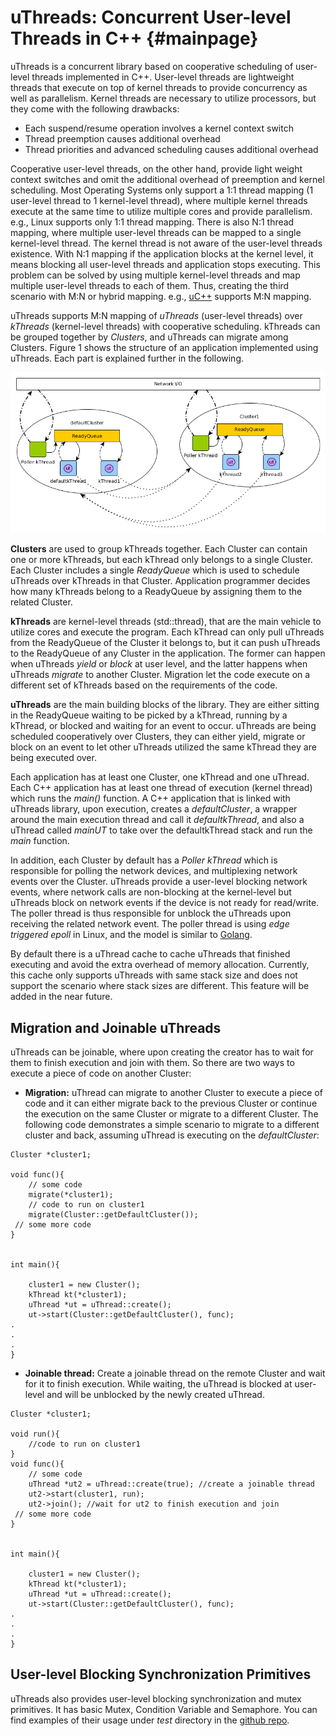 uThreads: Concurrent User-level Threads in C++             {#mainpage}
============
uThreads is a concurrent library based on cooperative scheduling of user-level threads implemented in C++. User-level threads are lightweight threads that execute on top of kernel threads to provide concurrency as well as parallelism. Kernel threads are necessary to utilize processors, but they come with the following drawbacks: 
* Each suspend/resume operation involves a kernel context switch
* Thread preemption causes additional overhead
* Thread priorities and advanced scheduling causes additional overhead

Cooperative user-level threads, on the other hand, provide light weight context switches and omit the additional overhead of preemption and kernel scheduling. Most Operating Systems only support a 1:1 thread mapping (1 user-level thread to 1 kernel-level thread), where multiple kernel threads execute at the same time to utilize multiple cores and provide parallelism. e.g., Linux supports only 1:1 thread mapping. There is also N:1 thread mapping, where multiple user-level threads can be mapped to a single kernel-level thread. The kernel thread is not aware of the user-level threads existence. With N:1 mapping if the application blocks at the kernel level, it means blocking all user-level threads and application stops executing. This problem can be solved by using multiple kernel-level threads and map multiple user-level threads to each of them. Thus, creating the third scenario with M:N or hybrid mapping. e.g., [uC++](https://plg.uwaterloo.ca/usystem/uC++.html) supports M:N mapping.

uThreads supports M:N mapping of *uThreads* (user-level threads) over *kThreads* (kernel-level threads) with cooperative scheduling. kThreads can be grouped together by *Clusters*, and uThreads can migrate among Clusters. Figure 1 shows the structure of an application implemented using uThreads. Each part is explained further in the following. 

![Figure 1: uThreads Architecture](architecture.png)

**Clusters** are used to group kThreads together. Each Cluster can contain one or more kThreads, but each kThread only belongs to a single Cluster. Each Cluster includes a single *ReadyQueue* which is used to schedule uThreads over kThreads in that Cluster. Application programmer decides how many kThreads belong to a ReadyQueue by assigning them to the related Cluster. 

**kThreads** are kernel-level threads (std::thread), that are the main vehicle to utilize cores and execute the program. Each kThread can only pull uThreads from the ReadyQueue of the Cluster it belongs to, but it can push uThreads to the ReadyQueue of any Cluster in the application. The former can happen when uThreads *yield* or *block* at user level, and the latter happens when uThreads *migrate* to another Cluster. Migration let the code execute on a different set of kThreads based on the requirements of the code. 

**uThreads** are the main building blocks of the library. They are either sitting in the ReadyQueue waiting to be picked by a kThread, running by a kThread, or blocked and waiting for an event to occur. uThreads are being scheduled cooperatively over Clusters, they can either yield, migrate or block on an event to let other uThreads utilized the same kThread they are being executed over. 

Each application has at least one Cluster, one kThread and one uThread. Each C++ application has at least one thread of execution (kernel thread) which runs the *main()* function. A C++ application that is linked with uThreads library, upon execution, creates a *defaultCluster*, a wrapper around the main execution thread and call it *defaultkThread*, and also  a uThread called *mainUT* to take over the defaultkThread stack and run the *main* function. 

In addition, each Cluster by default has a *Poller kThread* which is responsible for polling the network devices, and multiplexing network events over the Cluster. uThreads provide a user-level blocking network events, where network calls are non-blocking at the kernel-level but uThreads block on network events if the device is not ready for read/write. The poller thread is thus responsible for unblock the uThreads upon receiving the related network event. The poller thread is using *edge triggered epoll* in Linux, and the model is similar to [Golang](https://golang.org/). 

By default there is a uThread cache to cache uThreads that finished executing and avoid the extra overhead of memory allocation. Currently, this cache only supports uThreads with same stack size and does not support the scenario where stack sizes are different. This feature will be added in the near future.

Migration and Joinable uThreads
-------------------------------

uThreads can be joinable, where upon creating the creator has to wait for them to finish execution and join with them. So there are two ways to execute a piece of code on another Cluster: 
* **Migration:** uThread can migrate to another Cluster to execute a  piece of code and it can either migrate back to the previous Cluster or continue the execution on the same Cluster or migrate to a different Cluster. The following code demonstrates a simple scenario to migrate to a different cluster and back, assuming uThread is executing on the *defaultCluster*: 
~~~~~~~~~~~~~~~~~{.cpp}
Cluster *cluster1;

void func(){
	// some code 
	migrate(*cluster1);
	// code to run on cluster1
	migrate(Cluster::getDefaultCluster());
 // some more code 
}


int main(){
	
	cluster1 = new Cluster();
	kThread kt(*cluster1);
	uThread *ut = uThread::create(); 
	ut->start(Cluster::getDefaultCluster(), func);
.
.
.
}
~~~~~~~~~~~~~~~~~

* **Joinable thread:** Create a joinable thread on the remote Cluster and wait for it to finish execution. While waiting, the uThread is blocked at user-level and will be unblocked by the newly created uThread.
~~~~~~~~~~~~~~~~~{.cpp}
Cluster *cluster1;

void run(){
	//code to run on cluster1
}
void func(){
	// some code 
	uThread *ut2 = uThread::create(true); //create a joinable thread
	ut2->start(cluster1, run);
	ut2->join(); //wait for ut2 to finish execution and join
 // some more code 
}


int main(){
	
	cluster1 = new Cluster();
	kThread kt(*cluster1);
	uThread *ut = uThread::create(); 
	ut->start(Cluster::getDefaultCluster(), func);
.
.
.
}
~~~~~~~~~~~~~~~~~ 

User-level Blocking Synchronization Primitives
------------------------------------
uThreads also provides user-level blocking synchronization and mutex primitives. It has basic Mutex, Condition Variable and Semaphore. You can find examples of their usage under *test* directory in the [github repo](https://github.com/samanbarghi/uThreads).

